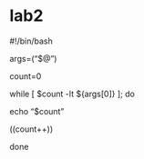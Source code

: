 # lab2

#!/bin/bash

args=(“$@”)

count=0

while [ $count -lt ${args[0]} ]; do

echo “$count”

((count++))

done
